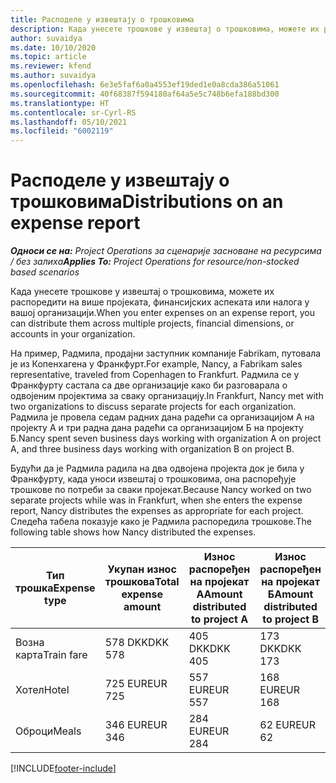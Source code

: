 ```yaml
---
title: Расподеле у извештају о трошковима
description: Када унесете трошкове у извештај о трошковима, можете их распоредити на више пројеката, правних лица или налога у вашој организацији.
author: suvaidya
ms.date: 10/10/2020
ms.topic: article
ms.reviewer: kfend
ms.author: suvaidya
ms.openlocfilehash: 6e3e5faf6a0a4553ef19ded1e0a8cda386a51061
ms.sourcegitcommit: 40f68387f594180af64a5e5c748b6efa188bd300
ms.translationtype: HT
ms.contentlocale: sr-Cyrl-RS
ms.lasthandoff: 05/10/2021
ms.locfileid: "6002119"
---
```

# <a name="distributions-on-an-expense-report"></a><span data-ttu-id="4e160-103">Расподеле у извештају о трошковима</span><span class="sxs-lookup"><span data-stu-id="4e160-103">Distributions on an expense report</span></span>

<span data-ttu-id="4e160-104">_**Односи се на:** Project Operations за сценарије засноване на ресурсима / без залиха_</span><span class="sxs-lookup"><span data-stu-id="4e160-104">_**Applies To:** Project Operations for resource/non-stocked based scenarios_</span></span>

<span data-ttu-id="4e160-105">Када унесете трошкове у извештај о трошковима, можете их распоредити на више пројеката, финансијских аспеката или налога у вашој организацији.</span><span class="sxs-lookup"><span data-stu-id="4e160-105">When you enter expenses on an expense report, you can distribute them across multiple projects, financial dimensions, or accounts in your organization.</span></span>

<span data-ttu-id="4e160-106">На пример, Радмила, продајни заступник компаније Fabrikam, путовала је из Копенхагена у Франкфурт.</span><span class="sxs-lookup"><span data-stu-id="4e160-106">For example, Nancy, a Fabrikam sales representative, traveled from Copenhagen to Frankfurt.</span></span> <span data-ttu-id="4e160-107">Радмила се у Франкфурту састала са две организације како би разговарала о одвојеним пројектима за сваку организацију.</span><span class="sxs-lookup"><span data-stu-id="4e160-107">In Frankfurt, Nancy met with two organizations to discuss separate projects for each organization.</span></span> <span data-ttu-id="4e160-108">Радмила је провела седам радних дана радећи са организацијом А на пројекту А и три радна дана радећи са организацијом Б на пројекту Б.</span><span class="sxs-lookup"><span data-stu-id="4e160-108">Nancy spent seven business days working with organization A on project A, and three business days working with organization B on project B.</span></span>

<span data-ttu-id="4e160-109">Будући да је Радмила радила на два одвојена пројекта док је била у Франкфурту, када уноси извештај о трошковима, она распоређује трошкове по потреби за сваки пројекат.</span><span class="sxs-lookup"><span data-stu-id="4e160-109">Because Nancy worked on two separate projects while was in Frankfurt, when she enters the expense report, Nancy distributes the expenses as appropriate for each project.</span></span> <span data-ttu-id="4e160-110">Следећа табела показује како је Радмила распоредила трошкове.</span><span class="sxs-lookup"><span data-stu-id="4e160-110">The following table shows how Nancy distributed the expenses.</span></span>

| <span data-ttu-id="4e160-111">Тип трошка</span><span class="sxs-lookup"><span data-stu-id="4e160-111">Expense type</span></span> | <span data-ttu-id="4e160-112">Укупан износ трошкова</span><span class="sxs-lookup"><span data-stu-id="4e160-112">Total expense amount</span></span> | <span data-ttu-id="4e160-113">Износ распоређен на пројекат А</span><span class="sxs-lookup"><span data-stu-id="4e160-113">Amount distributed to project A</span></span> | <span data-ttu-id="4e160-114">Износ распоређен на пројекат Б</span><span class="sxs-lookup"><span data-stu-id="4e160-114">Amount distributed to project B</span></span> |
|--------------|----------------------|---------------------------------|---------------------------------|
| <span data-ttu-id="4e160-115">Возна карта</span><span class="sxs-lookup"><span data-stu-id="4e160-115">Train fare</span></span>   | <span data-ttu-id="4e160-116">578 DKK</span><span class="sxs-lookup"><span data-stu-id="4e160-116">DKK 578</span></span>              | <span data-ttu-id="4e160-117">405 DKK</span><span class="sxs-lookup"><span data-stu-id="4e160-117">DKK 405</span></span>                         | <span data-ttu-id="4e160-118">173 DKK</span><span class="sxs-lookup"><span data-stu-id="4e160-118">DKK 173</span></span>                         |
| <span data-ttu-id="4e160-119">Хотел</span><span class="sxs-lookup"><span data-stu-id="4e160-119">Hotel</span></span>        | <span data-ttu-id="4e160-120">725 EUR</span><span class="sxs-lookup"><span data-stu-id="4e160-120">EUR 725</span></span>              | <span data-ttu-id="4e160-121">557 EUR</span><span class="sxs-lookup"><span data-stu-id="4e160-121">EUR 557</span></span>                         | <span data-ttu-id="4e160-122">168 EUR</span><span class="sxs-lookup"><span data-stu-id="4e160-122">EUR 168</span></span>                         |
| <span data-ttu-id="4e160-123">Оброци</span><span class="sxs-lookup"><span data-stu-id="4e160-123">Meals</span></span>        | <span data-ttu-id="4e160-124">346 EUR</span><span class="sxs-lookup"><span data-stu-id="4e160-124">EUR 346</span></span>              | <span data-ttu-id="4e160-125">284 EUR</span><span class="sxs-lookup"><span data-stu-id="4e160-125">EUR 284</span></span>                         | <span data-ttu-id="4e160-126">62 EUR</span><span class="sxs-lookup"><span data-stu-id="4e160-126">EUR 62</span></span>                          |


[!INCLUDE[footer-include](../includes/footer-banner.md)]